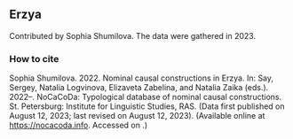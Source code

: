 ## Erzya

Contributed by Sophia Shumilova. The data were gathered in 2023.

### How to cite

Sophia Shumilova. 2022. Nominal causal constructions in Erzya. In: Say, Sergey, Natalia Logvinova,
Elizaveta Zabelina, and Natalia Zaika (eds.). 2022–. NoCaCoDa: Typological database of nominal causal constructions.
St. Petersburg: Institute for Linguistic Studies, RAS. (Data first published on August 12, 2023;
last revised on August 12, 2023). (Available online at https://nocacoda.info. Accessed on <span class="today-span"></span>.)
